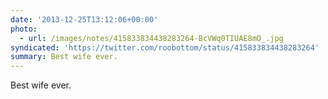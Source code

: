 ```yaml
---
date: '2013-12-25T13:12:06+00:00'
photo:
  - url: /images/notes/415833834438283264-BcVWq0TIUAE8mO_.jpg
syndicated: 'https://twitter.com/roobottom/status/415833834438283264'
summary: Best wife ever.
---
```

Best wife ever. 
